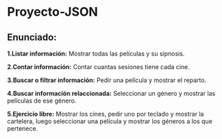 # Proyecto-JSON
## Enunciado:

**1.Listar información:** Mostrar todas las películas y su sipnosis.

**2.Contar información:** Contar cuantas sesiones tiene cada cine.

**3.Buscar o filtrar información:** Pedir una película y mostrar el reparto.

**4.Buscar información relaccionada:** Seleccionar un género y mostrar las películas de ese género.

**5.Ejercicio libre:** Mostrar los cines, pedir uno por teclado y mostrar la cartelera, luego seleccionar una película y mostrar los géneros a los que pertenece.
